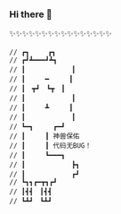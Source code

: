 ### Hi there 👋

<!--
**Ning-Qing/Ning-Qing** is a ✨ _special_ ✨ repository because its `README.md` (this file) appears on your GitHub profile.

Here are some ideas to get you started:

- 🔭 I’m currently working on ...
- 🌱 I’m currently learning ...
- 👯 I’m looking to collaborate on ...
- 🤔 I’m looking for help with ...
- 💬 Ask me about ...
- 📫 How to reach me: ...
- 😄 Pronouns: ...
- ⚡ Fun fact: ...
-->
✨✨✨✨✨✨✨✨✨✨✨✨✨✨✨✨
```
// ┏┓　   ┏┓
// ┏┛┻━━━┛┻┓
// ┃　　　　　　　┃
// ┃　　　━　　　┃
// ┃　┳┛　┗┳　┃
// ┃　　　　　　　┃
// ┃　　　┻　　　┃
// ┃　　　　　　　┃
// ┗━┓　　　┏━┛
// ┃　　　┃ 神兽保佑
// ┃　　　┃ 代码无BUG！
// ┃　　　┗━━━┓
// ┃　　　　　　　┣┓
// ┃　　　　　　　┏┛
// ┗┓┓┏━┳┓┏┛
// ┃┫┫　┃┫┫
// ┗┻┛　┗┻┛
```
